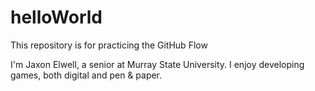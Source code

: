 # helloWorld
This repository is for practicing the GitHub Flow

I'm Jaxon Elwell, a senior at Murray State University. I enjoy developing games, both digital and pen & paper.

